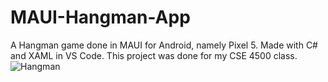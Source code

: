 # MAUI-Hangman-App
 A Hangman game done in MAUI for Android, namely Pixel 5. Made with C# and XAML in VS Code. 
 This project was done for my CSE 4500 class.
![Hangman](https://github.com/jgromo/MAUI-Hangman-App/assets/54650393/44651149-8c49-46f3-9bf9-237405b23e36)
